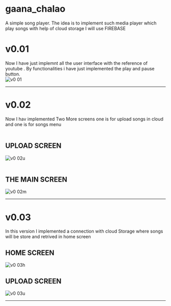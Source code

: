 # gaana_chalao
A simple song player.
The idea is to implement such media player which play songs with help of cloud storage I will use FIREBASE


# v0.01 
Now I have just implemnt all the user interface with the reference of youtube . 
By functionalities i have just implemented the play and pause button.
<br>
![v0 01](https://user-images.githubusercontent.com/48251967/89545267-9218bc80-d81c-11ea-911e-b8d5f8ddfb43.png)
<hr>

# v0.02
Now I hav implemented Two More screens one is for upload songs in cloud and one is for songs menu 
<br>
<br>
## UPLOAD SCREEN
![v0 02u](https://user-images.githubusercontent.com/48251967/89720576-e07cb580-d9ec-11ea-8201-df2a369d6cee.png)
<br>
<br>
## THE MAIN SCREEN
![v0 02m](https://user-images.githubusercontent.com/48251967/89720587-086c1900-d9ed-11ea-8ae2-ed9b9cd068e2.png)
<hr>

# v0.03
In this version I implemented a connection with cloud Storage where songs will be store and retrived in home screen

## HOME SCREEN
![v0 03h](https://user-images.githubusercontent.com/48251967/89782397-a5829b00-db2e-11ea-9202-3530690c4a9a.png)


## UPLOAD SCREEN

![v0 03u](https://user-images.githubusercontent.com/48251967/89782607-11fd9a00-db2f-11ea-8147-fa743382f6ec.png)

<hr>



